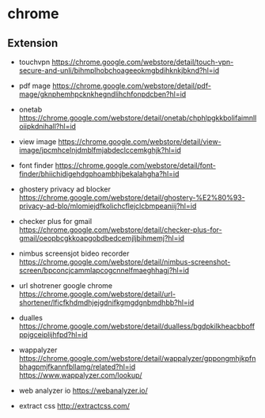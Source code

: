 # chrome

## Extension

- touchvpn
https://chrome.google.com/webstore/detail/touch-vpn-secure-and-unli/bihmplhobchoageeokmgbdihknkjbknd?hl=id

- pdf mage
https://chrome.google.com/webstore/detail/pdf-mage/gknphemhpcknkhegndlihchfonpdcben?hl=id

- onetab
https://chrome.google.com/webstore/detail/onetab/chphlpgkkbolifaimnlloiipkdnihall?hl=id

- view image
https://chrome.google.com/webstore/detail/view-image/jpcmhcelnjdmblfmjabdeclccemkghjk?hl=id

- font finder
https://chrome.google.com/webstore/detail/font-finder/bhiichidigehdgphoambhjbekalahgha?hl=id

- ghostery privacy ad blocker
https://chrome.google.com/webstore/detail/ghostery-%E2%80%93-privacy-ad-blo/mlomiejdfkolichcflejclcbmpeaniij?hl=id

- checker plus for gmail
https://chrome.google.com/webstore/detail/checker-plus-for-gmail/oeopbcgkkoapgobdbedcemjljbihmemj?hl=id

- nimbus screensjot bideo recorder
https://chrome.google.com/webstore/detail/nimbus-screenshot-screen/bpconcjcammlapcogcnnelfmaeghhagj?hl=id

- url shotrener google chrome
https://chrome.google.com/webstore/detail/url-shortener/lficfkhdmdhjejgdnifkgmgdgnbmdhbb?hl=id

- dualles
https://chrome.google.com/webstore/detail/dualless/bgdpkilkheacbboffppjgceiplijhfpd?hl=id

- wappalyzer
https://chrome.google.com/webstore/detail/wappalyzer/gppongmhjkpfnbhagpmjfkannfbllamg/related?hl=id
https://www.wappalyzer.com/lookup/

- web analyzer io
https://webanalyzer.io/

- extract css
http://extractcss.com/
